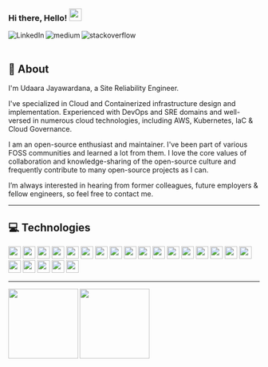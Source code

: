 ### Hi there, Hello! <img src="https://media.giphy.com/media/hvRJCLFzcasrR4ia7z/giphy.gif" width="25px">

[<img align="left" alt="LinkedIn" src="https://img.shields.io/badge/linkedin-%230077B5.svg?&style=for-the-badge&logo=linkedin&logoColor=white" />][linkedin]
[<img align="left" alt="medium" src="https://img.shields.io/badge/medium-%2312100E.svg?&style=for-the-badge&logo=medium&logoColor=white" />][medium]
[<img align="left" alt="stackoverflow" src="https://img.shields.io/badge/stack%20overflow-FE7A16?logo=stack-overflow&logoColor=white&style=for-the-badge" />][stackoverflow]
<br />
<br />

## 💬 About

I'm Udaara Jayawardana, a Site Reliability Engineer. 

I've specialized in Cloud and Containerized infrastructure design and implementation. Experienced with DevOps and SRE domains and well-versed in numerous cloud technologies, including AWS, Kubernetes, IaC & Cloud Governance.

I am an open-source enthusiast and maintainer. I've been part of various FOSS communities and learned a lot from them. I love the core values of collaboration and knowledge-sharing of the open-source culture and frequently contribute to many open-source projects as I can.

I’m always interested in hearing from former colleagues, future employers & fellow engineers, so feel free to contact me.

<hr>

## 💻 Technologies

<p>
<img height="25" src="https://img.shields.io/badge/-AWS-000?&logo=Amazon-AWS&logoColor=F90">
<img height="25" src="https://img.shields.io/badge/-Azure-000?&logo=Microsoft-Azure&logoColor=007FFF">
<img height="25" src="https://img.shields.io/badge/-Terraform-000?&logo=terraform&logoColor=674EA7">
<img height="25" src="https://img.shields.io/badge/-Ansible-000?&logo=ansible">
<img height="25" src="https://img.shields.io/badge/-Docker-000?&logo=Docker">
<img height="25" src="https://img.shields.io/badge/-Kubernetes-000?&logo=Kubernetes">
<img height="25" src="https://img.shields.io/badge/-Helm-000?&logo=helm&logoColor=007FFF">
<img height="25" src="https://img.shields.io/badge/-Fluentd-000?&logo=fluentd">
<img height="25" src="https://img.shields.io/badge/-OPA-000?&logo=OPA">
<img height="25" src="https://img.shields.io/badge/-Argo-000?&logo=Argo">
<img height="25" src="https://img.shields.io/badge/-Rancher-000?&logo=rancher&logoColor=007FFF">
<img height="25" src="https://img.shields.io/badge/-Jenkins-000?&logo=Jenkins">
<img height="25" src="https://img.shields.io/badge/-GitLab-000?&logo=Gitlab">
<img height="25" src="https://img.shields.io/badge/-SonarQube-000?&logo=sonarqube">
<img height="25" src="https://img.shields.io/badge/-NewRelic-000?&logo=newrelic&logoColor=A2C4C9">
<img height="25" src="https://img.shields.io/badge/-Prometheus-000?&logo=dynatrace">
<img height="25" src="https://img.shields.io/badge/-Prometheus-000?&logo=prometheus">
<img height="25" src="https://img.shields.io/badge/-Grafana-000?&logo=grafana">
<img height="25" src="https://img.shields.io/badge/-RedHat-000?&logo=Redhat&logoColor=CC0000">
<img height="25" src="https://img.shields.io/badge/-Debian-000?&logo=Debian&logoColor=660000">
<img height="25" src="https://img.shields.io/badge/-Python-000?&logo=Python&logoColor=FEE907">
<img height="25" src="https://img.shields.io/badge/-Go-000?&logo=Go">
</p>
<hr>


<img height="140px" align="left" src="https://github-readme-stats.vercel.app/api?username=udaara&show_icons=true&hide=html&layout=compact&theme=gotham"/>
<img height="140px" align="left" src="https://github-readme-stats.vercel.app/api/top-langs/?username=udaara&hide=html&layout=compact&theme=gotham"/>


[medium]: https://udaara.medium.com/
[linkedin]: https://www.linkedin.com/in/udaara/
[stackoverflow]: https://stackoverflow.com/users/6236161/sauj
